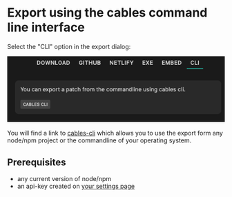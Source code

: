 # Export using the cables command line interface

Select the "CLI" option in the export dialog:

![Button](../img/export_cli.png)

You will find a link to [cables-cli](https://github.com/cables-gl/cables-cli) which allows you to use the export form
any node/npm project or the commandline of your operating system.

## Prerequisites

- any current version of node/npm
- an api-key created on [your settings page](https://cables.gl/settings)